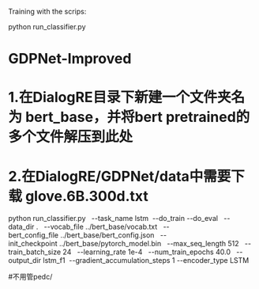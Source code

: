 Training with the scrips:

python run_classifier.py

# GDPNet-Improved
# 1.在DialogRE目录下新建一个文件夹名为 bert_base，并将bert pretrained的多个文件解压到此处 
# 2.在DialogRE/GDPNet/data中需要下载 glove.6B.300d.txt
python run_classifier.py   --task_name lstm  --do_train --do_eval   --data_dir .   --vocab_file ../bert_base/vocab.txt   --bert_config_file ../bert_base/bert_config.json   --init_checkpoint ../bert_base/pytorch_model.bin   --max_seq_length 512   --train_batch_size 24   --learning_rate 1e-4   --num_train_epochs 40.0   --output_dir lstm_f1  --gradient_accumulation_steps 1 --encoder_type LSTM

#不用管pedc/